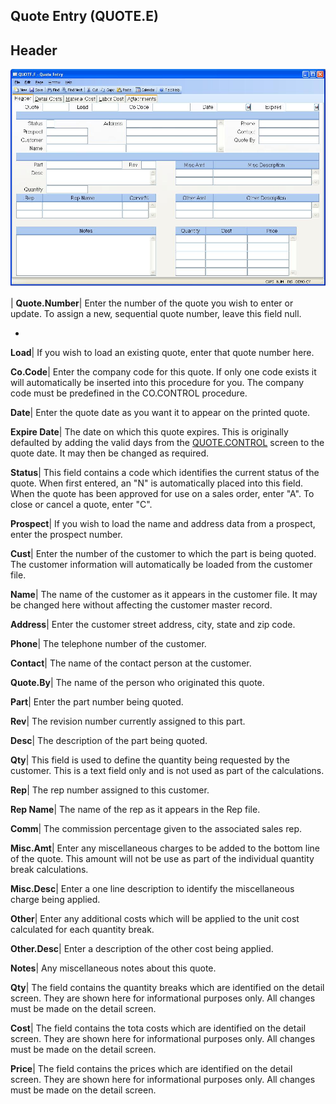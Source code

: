 ## Quote Entry (QUOTE.E)
<PageHeader />

## Header

![](./QUOTE-E-1.jpg)

| **Quote.Number**|  Enter the number of the quote you wish to enter or
update. To assign a new, sequential quote number, leave this field null.

-  
**Load**|  If you wish to load an existing quote, enter that quote number
here.

**Co.Code**|  Enter the company code for this quote. If only one code exists
it will automatically be inserted into this procedure for you. The company
code must be predefined in the CO.CONTROL procedure.

**Date**|  Enter the quote date as you want it to appear on the printed quote.

**Expire Date**|  The date on which this quote expires. This is originally
defaulted by adding the valid days from the [QUOTE.CONTROL](../QUOTE-CONTROL/README.md)
screen to the quote date. It may then be changed as required.

**Status**|  This field contains a code which identifies the current status of
the quote. When first entered, an "N" is automatically placed into this field.
When the quote has been approved for use on a sales order, enter "A". To close
or cancel a quote, enter "C".

**Prospect**|  If you wish to load the name and address data from a prospect,
enter the prospect number.

**Cust**|  Enter the number of the customer to which the part is being quoted.
The customer
information will automatically be loaded from the customer file.

**Name**|  The name of the customer as it appears in the customer file. It may
be changed here without affecting the customer master record.

**Address**|  Enter the customer street address, city, state and zip code.

**Phone**|  The telephone number of the customer.

**Contact**|  The name of the contact person at the customer.

**Quote.By**|  The name of the person who originated this quote.

**Part**|  Enter the part number being quoted.

**Rev**|  The revision number currently assigned to this part.

**Desc**|  The description of the part being quoted.

**Qty**|  This field is used to define the quantity being requested by the
customer. This is a text field only and is not used as part of the
calculations.

**Rep**|  The rep number assigned to this customer.

**Rep Name**|  The name of the rep as it appears in the Rep file.

**Comm**|  The commission percentage given to the associated sales rep.

**Misc.Amt**|  Enter any miscellaneous charges to be added to the bottom line
of the quote. This amount will not be use as part of the individual quantity
break calculations.

**Misc.Desc**|  Enter a one line description to identify the miscellaneous
charge being applied.

**Other**|  Enter any additional costs which will be applied to the unit cost
calculated for each quantity break.

**Other.Desc**|  Enter a description of the other cost being applied.

**Notes**|  Any miscellaneous notes about this quote.

**Qty**|  The field contains the quantity breaks which are identified on the
detail screen. They are shown here for informational purposes only. All
changes must be made on the detail screen.

**Cost**|  The field contains the tota costs which are identified on the
detail screen. They are shown here for informational purposes only. All
changes must be made on the detail screen.

**Price**|  The field contains the prices which are identified on the detail
screen. They are shown here for informational purposes only. All changes must
be made on the detail screen.


<badge text= "Version 8.10.57 " vertical="middle" />

<PageFooter />
